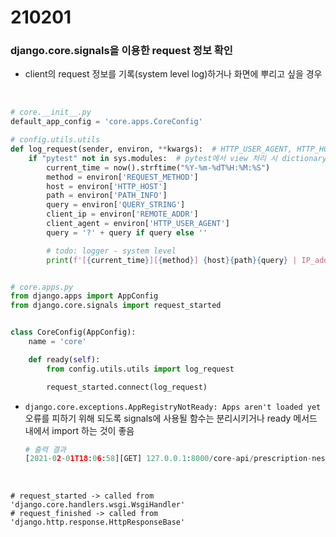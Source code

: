 # 210201

### django.core.signals을 이용한 request 정보 확인

-   client의 request 정보를 기록(system level log)하거나 화면에 뿌리고 싶을 경우

<br>

```python
# core.__init__.py
default_app_config = 'core.apps.CoreConfig'

# config.utils.utils
def log_request(sender, environ, **kwargs):  # HTTP_USER_AGENT, HTTP_HOST, REMOTE_ADDR
    if "pytest" not in sys.modules:  # pytest에서 view 처리 시 dictionary key error를 피하기 위해 사용
        current_time = now().strftime("%Y-%m-%dT%H:%M:%S")
        method = environ['REQUEST_METHOD']
        host = environ['HTTP_HOST']
        path = environ['PATH_INFO']
        query = environ['QUERY_STRING']
        client_ip = environ['REMOTE_ADDR']
        client_agent = environ['HTTP_USER_AGENT']
        query = '?' + query if query else ''

        # todo: logger - system level
        print(f'[{current_time}][{method}] {host}{path}{query} | IP_addr:{client_ip} | Agent: {client_agent}')


# core.apps.py
from django.apps import AppConfig
from django.core.signals import request_started


class CoreConfig(AppConfig):
    name = 'core'

    def ready(self):
        from config.utils.utils import log_request

        request_started.connect(log_request)
```

-   `django.core.exceptions.AppRegistryNotReady: Apps aren't loaded yet` 오류를 피하기 위해 되도록 signals에 사용될 함수는 분리시키거나 ready 메서드 내에서 import 하는 것이 좋음

    ```python
    # 출력 결과
    [2021-02-01T18:06:58][GET] 127.0.0.1:8000/core-api/prescription-nested-files/3/file-prescriptions | IP_addr:127.0.0.1 | Agent: Mozilla/5.0 (Macintosh; Intel Mac OS X 10_15_6) AppleWebKit/605.1.15 (KHTML, like Gecko) Version/14.0.1 Safari/605.1.15
    
    ```

    



<br>

```
# request_started -> called from 'django.core.handlers.wsgi.WsgiHandler'
# request_finished -> called from 'django.http.response.HttpResponseBase'
```


